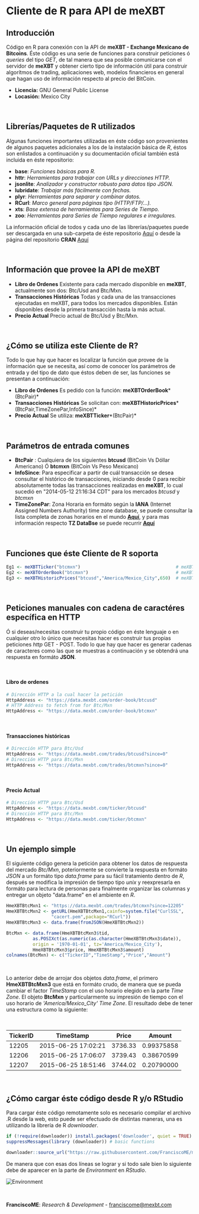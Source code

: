 # Cliente de R para API de meXBT

## Introducción

Código en R para conexión con la API de **meXBT - Exchange Mexicano de Bitcoins**. Éste código es una serie de funciones para construir peticiones ó *queries* del tipo *GET*, de tal manera que sea posible comunicarse con el servidor de **meXBT** y obtener cierto tipo de información útil para construir algorítmos de trading, aplicaciones web, modelos financieros en general que hagan uso de información respecto al precio del BitCoin.

- **Licencia:** GNU General Public License
- **Locasión:** Mexico City

<br>

## Librerías/Paquetes de R utilizados

Algunas funciones importantes utilizadas en éste código son provenientes de algunos paquetes adicionales a los de la instalación básica de *R*, éstos son enlistados a continuación y su documentación oficial también está incluida en éste repositorio:

- **base**: *Funciones básicas para R.*
- **httr**: *Herramientas para trabajar con URLs y direcciones HTTP.*
- **jsonlite**: *Analizador y constructor robusto para datos tipo JSON.*
- **lubridate**: *Trabajar más fácilmente con fechas.*
- **plyr**: *Herramientas para separar y combinar datos.*
- **RCurl**: *Marco general para páginas tipo (HTTP/FTP/...).*
- **xts**: *Base extensa de herramientas para Series de Tiempo.*
- **zoo**: *Herramientas para Series de Tiempo regulares e irregulares.*

La información oficial de todos y cada uno de las librerías/paquetes puede ser descargada en una sub-carpeta de éste repositorio [Aquí](https://github.com/FranciscoME/meXBTRClient/tree/master/LibrariesInfo) o desde la página del repositorio **CRAN** [Aquí](http://cran.r-project.org/src/contrib/Archive/)

<br>

## Información que provee la API de meXBT

- **Libro de Ordenes** Existente para cada mercado disponible en **meXBT**, actualmente son dos: Btc/Usd and Btc/Mxn.
- **Transacciones Históricas** Todas y cada una de las transacciones ejecutadas en meXBT, para todos los mercados disponibles. Están disponibles desde la primera transacción hasta la más actual.
- **Precio Actual** Precio actual de Btc/Usd y Btc/Mxn.

<br>

## ¿Cómo se utiliza este Cliente de R?

Todo lo que hay que hacer es localizar la función que provee de la información que se necesita, así como de conocer los parámetros de entrada y del tipo de dato que éstos deben de ser, las funciones se presentan a continuación:

- **Libro de Ordenes** Es pedido con la función: **meXBTOrderBook***(BtcPair)*
- **Transacciones Históricas** Se solicitan con: **meXBTHistoricPrices***(BtcPair,TimeZonePar,InfoSince)*
- **Precio Actual** Se utiliza: **meXBTTicker***(BtcPair)*

<br>

## Parámetros de entrada comunes

- **BtcPair** : Cualquiera de los siguientes **btcusd** (BitCoin Vs Dóllar Americano) Ó **btcmxn** (BitCoin Vs Peso Mexicano)
- **InfoSince**: Para especificar a partir de cuál transacción se desea consultar el histórico de transacciones, iniciando desde 0 para recibir absolutamente todas las transacciones realizadas en **meXBT**, lo cual sucedió en "2014-05-12 21:16:34 CDT" para los mercados *btcusd* y *btcmxn*
- **TimeZonePar**: Zona Horaria en formáto según la **IANA** (Internet Assigned Numbers Authority) time zone database, se puede consultar la lista completa de zonas horarios en el mundo **[Aquí](http://developer.oanda.com/docs/timezones.txt)**, y para mas información respecto **TZ DataBse** se puede recurrir **[Aquí](https://en.wikipedia.org/wiki/Tz_database)**

<br>

## Funciones que éste Cliente de R soporta

```r
Eg1 <- meXBTTicker("btcmxn")                                    # meXBTTicker(BtcPair)
Eg2 <- meXBTOrderBook("btcmxn")                                 # meXBTOrderBook(BtcPair)
Eg3 <- meXBTHistoricPrices("btcusd","America/Mexico_City",650)  # meXBTHistoricPrices(BtcPair,TimeZonePar,InfoSince)
```

<br>

## Peticiones manuales con cadena de caractéres específica en HTTP

Ó si deseas/necesitas construir tu propio código en éste lenguaje o en cualquier otro lo único que necesitas hacer es construir tus propias peticiones *http* GET - POST. Todo lo que hay que hacer es generar cadenas de caracteres como las que se muestras a continuación y se obtendrá una respuesta en formáto **JSON**.

<br>

#### Libro de ordenes

```r
# Dirección HTTP a la cual hacer la petición
HttpAddress <- "https://data.mexbt.com/order-book/btcusd"
# HTTP Address to fetch from for Btc/Mxn
HttpAddress <- "https://data.mexbt.com/order-book/btcmxn" 
```

<br>

#### Transacciones históricas

```r
# Dirección HTTP para Btc/Usd
HttpAddress <- "https://data.mexbt.com/trades/btcusd?since=0"
# Dirección HTTP para Btc/Mxn
HttpAddress <- "https://data.mexbt.com/trades/btcmxn?since=0"
```

<br>

#### Precio Actual

```r
# Dirección HTTP para Btc/Usd
HttpAddress <- "https://data.mexbt.com/ticker/btcusd"
# Dirección HTTP para Btc/Mxn
HttpAddress <- "https://data.mexbt.com/ticker/btcmxn"
```

<br>

## Un ejemplo simple

El siguiente código genera la petición para obtener los datos de respuesta del mercado *Btc/Mxn*, poteriormente se convierte la respuesta en formáto *JSON* a un formáto tipo *data.frame* para su fácil tratamiento dentro de *R*, después se modifica la impresión de tiempo tipo *unix* y reexpresarla en formáto para lectura de personas para finalmente organizar las columnas y entregar un objeto "data.frame" en el ambiente en *R*.

```r
HmeXBTBtcMxn1 <- "https://data.mexbt.com/trades/btcmxn?since=12205"           # 12205 es
HmeXBTBtcMxn2 <- getURL(HmeXBTBtcMxn1,cainfo=system.file("CurlSSL",           # como ejemplo
                 "cacert.pem",package="RCurl"))                               # Ejemplo
HmeXBTBtcMxn3 <- data.frame(fromJSON(HmeXBTBtcMxn2))

BtcMxn <- data.frame(HmeXBTBtcMxn3$tid,
          as.POSIXct(as.numeric(as.character(HmeXBTBtcMxn3$date)),            # BTC/MXN
          origin = '1970-01-01', tz='America/Mexico_City'),                   # Formáto
          HmeXBTBtcMxn3$price, HmeXBTBtcMxn3$amount)                          # Fecha
colnames(BtcMxn) <- c("TickerID","TimeStamp","Price","Amount")                # Posixct
```

<br>

Lo anterior debe de arrojar dos objetos *data.frame*, el primero **HmeXBTBtcMxn3** que está en formáto crudo, de manera que se pueda cambiar el factor *TimeStamp* con el uso horario elegido en la parte *Time Zone*. El objeto **BtcMxn** y particularmente su impresión de tiempo con el uso horario de *'America/Mexico_City'* *Time Zone*. El resultado debe de tener una estructura como la siguiente:

<br>

| TickerID | TimeStamp           | Price   | Amount     |
|----------|---------------------|---------|------------|
| 12205    | 2015-06-25 17:02:21 | 3736.33 | 0.99375858 |
| 12206    | 2015-06-25 17:06:07 | 3739.43 | 0.38670599 |
| 12207    | 2015-06-25 18:51:46 | 3744.02 | 0.20790000 |

<br>

## ¿Cómo cargar éste código desde R y/o RStudio

Para cargar éste código remotamente solo es necesario compilar el archivo .R desde la web, esto puede ser efectuado de distintas maneras, una es utilizando la librería de R *downloader*.

```r
if (!require(downloader)) install.packages('downloader', quiet = TRUE)
suppressMessages(library (downloader)) # basic functions

downloader::source_url("https://raw.githubusercontent.com/FranciscoME/mexbt-data-r/master/meXBTRClient.R",prompt=FALSE,quiet=TRUE)
```
De manera que con esas dos líneas se lograr y si todo sale bien lo siguiente debe de aparecer en la parte de *Environment* en *RStudio*.

![Environment](https://github.com/FranciscoME/mexbt-data-r/blob/master/Functions.png "Loaded Functions ready to use")

<br>

**FranciscoME**: *Research & Development* - franciscome@mexbt.com
